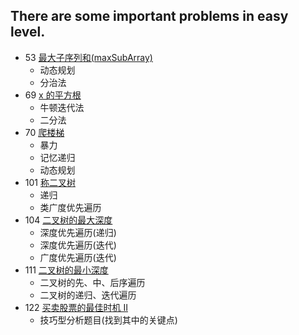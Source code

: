 There are some important problems in easy level.
--------------

- 53 [最大子序列和(maxSubArray)](https://leetcode-cn.com/problems/maximum-subarray/)
    - 动态规划
    - 分治法
- 69 [x 的平方根](https://leetcode-cn.com/problems/sqrtx/)
    - 牛顿迭代法
    - 二分法
- 70 [爬楼梯](https://leetcode-cn.com/problems/climbing-stairs/solution/pa-lou-ti-by-leetcode/)
    - 暴力
    - 记忆递归
    - 动态规划
- 101 [称二叉树](https://leetcode-cn.com/problems/symmetric-tree/submissions/)
    - 递归
    - 类广度优先遍历
- 104 [二叉树的最大深度](https://leetcode-cn.com/problems/maximum-depth-of-binary-tree/submissions/)
    - 深度优先遍历(递归)
    - 深度优先遍历(迭代)
    - 广度优先遍历(迭代)
- 111 [二叉树的最小深度](https://leetcode-cn.com/problems/minimum-depth-of-binary-tree/)
    - 二叉树的先、中、后序遍历
    - 二叉树的递归、迭代遍历
- 122 [买卖股票的最佳时机 II](https://leetcode-cn.com/problems/best-time-to-buy-and-sell-stock-ii/)
    - 技巧型分析题目(找到其中的关键点)



